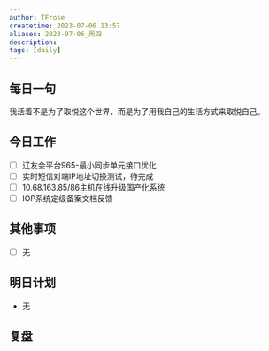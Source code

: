 ```yaml
---
author: TFrose
createtime: 2023-07-06 13:57
aliases: 2023-07-06_周四
description:
tags: [daily]
---
```


## 每日一句
我活着不是为了取悦这个世界，而是为了用我自己的生活方式来取悦自己。

## 今日工作
- [ ] 辽友会平台965-最小同步单元接口优化
- [ ] 实时短信对端IP地址切换测试，待完成
- [ ] 10.68.163.85/86主机在线升级国产化系统
- [ ] IOP系统定级备案文档反馈

## 其他事项
- [ ] 无

## 明日计划
- 无

## 复盘

